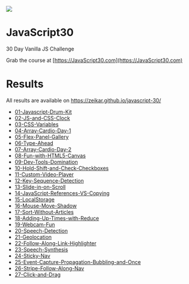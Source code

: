 ![](https://javascript30.com/images/JS3-social-share.png)

# JavaScript30

30 Day Vanilla JS Challenge

Grab the course at [https://JavaScript30.com](https://JavaScript30.com)

# Results

All results are available on https://zeikar.github.io/javascript-30/

- [01-Javascript-Drum-Kit](https://zeikar.github.io/javascript-30/01-Javascript-Drum-Kit/)
- [02-JS-and-CSS-Clock](https://zeikar.github.io/javascript-30/02-JS-and-CSS-Clock/)
- [03-CSS-Variables](https://zeikar.github.io/javascript-30/03-CSS-Variables/)
- [04-Array-Cardio-Day-1](https://zeikar.github.io/javascript-30/04-Array-Cardio-Day-1/)
- [05-Flex-Panel-Gallery](https://zeikar.github.io/javascript-30/05-Flex-Panel-Gallery/)
- [06-Type-Ahead](https://zeikar.github.io/javascript-30/06-Type-Ahead/)
- [07-Array-Cardio-Day-2](https://zeikar.github.io/javascript-30/07-Array-Cardio-Day-2/)
- [08-Fun-with-HTML5-Canvas](https://zeikar.github.io/javascript-30/08-Fun-with-HTML5-Canvas/)
- [09-Dev-Tools-Domination](https://zeikar.github.io/javascript-30/09-Dev-Tools-Domination/)
- [10-Hold-Shift-and-Check-Checkboxes](https://zeikar.github.io/javascript-30/10-Hold-Shift-and-Check-Checkboxes/)
- [11-Custom-Video-Player](https://zeikar.github.io/javascript-30/11-Custom-Video-Player/)
- [12-Key-Sequence-Detection](https://zeikar.github.io/javascript-30/12-Key-Sequence-Detection/)
- [13-Slide-in-on-Scroll](https://zeikar.github.io/javascript-30/13-Slide-in-on-Scroll/)
- [14-JavaScript-References-VS-Copying](https://zeikar.github.io/javascript-30/14-JavaScript-References-VS-Copying/)
- [15-LocalStorage](https://zeikar.github.io/javascript-30/15-LocalStorage/)
- [16-Mouse-Move-Shadow](https://zeikar.github.io/javascript-30/16-Mouse-Move-Shadow/)
- [17-Sort-Without-Articles](https://zeikar.github.io/javascript-30/17-Sort-Without-Articles/)
- [18-Adding-Up-Times-with-Reduce](https://zeikar.github.io/javascript-30/18-Adding-Up-Times-with-Reduce/)
- [19-Webcam-Fun](https://zeikar.github.io/javascript-30/19-Webcam-Fun/)
- [20-Speech-Detection](https://zeikar.github.io/javascript-30/20-Speech-Detection/)
- [21-Geolocation](https://zeikar.github.io/javascript-30/21-Geolocation/)
- [22-Follow-Along-Link-Highlighter](https://zeikar.github.io/javascript-30/22-Follow-Along-Link-Highlighter/)
- [23-Speech-Synthesis](https://zeikar.github.io/javascript-30/23-Speech-Synthesis/)
- [24-Sticky-Nav](https://zeikar.github.io/javascript-30/24-Sticky-Nav/)
- [25-Event-Capture-Propagation-Bubbling-and-Once](https://zeikar.github.io/javascript-30/25-Event-Capture-Propagation-Bubbling-and-Once/)
- [26-Stripe-Follow-Along-Nav](https://zeikar.github.io/javascript-30/26-Stripe-Follow-Along-Nav/)
- [27-Click-and-Drag](https://zeikar.github.io/javascript-30/27-Click-and-Drag/)
